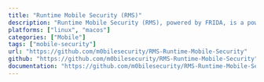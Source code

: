 ```yaml
---
title: "Runtime Mobile Security (RMS)"
description: "Runtime Mobile Security (RMS), powered by FRIDA, is a powerful web interface that helps you to manipulate Android and iOS Apps at Runtime."
platforms: ["linux", "macos"]
categories: ["Mobile"]
tags: ["mobile-security"]
url: "https://github.com/m0bilesecurity/RMS-Runtime-Mobile-Security"
github: "https://github.com/m0bilesecurity/RMS-Runtime-Mobile-Security"
documentation: "https://github.com/m0bilesecurity/RMS-Runtime-Mobile-Security"
---
```

